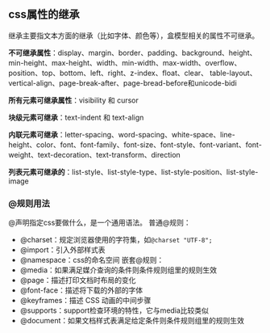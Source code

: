 ## css属性的继承
继承主要指文本方面的继承（比如字体、颜色等），盒模型相关的属性不可继承。

**不可继承属性**：display、margin、border、padding、background、height、min-height、max-height、width、min-width、max-width、overflow、position、top、bottom、left、right、z-index、float、clear、 table-layout、vertical-align、page-break-after、page-bread-before和unicode-bidi

**所有元素可继承属性**：visibility 和 cursor

**块级元素可继承**：text-indent 和 text-align

**内联元素可继承**：letter-spacing、word-spacing、white-space、line-height、color、font、font-family、font-size、font-style、font-variant、font-weight、text-decoration、text-transform、direction

**列表元素可继承的**：list-style、list-style-type、list-style-position、list-style-image
### @规则用法
@声明指定css要做什么，是一个通用语法。
普通@规则：
- @charset：规定浏览器使用的字符集，如`@charset "UTF-8";`
- @import：引入外部样式表
- @namespace：css的命名空间
嵌套@规则：
- @media：如果满足媒介查询的条件则条件规则组里的规则生效
- @page：描述打印文档时布局的变化
- @font-face：描述将下载的外部的字体
- @keyframes：描述 CSS 动画的中间步骤 
- @supports：support检查环境的特性，它与media比较类似
- @document：如果文档样式表满足给定条件则条件规则组里的规则生效